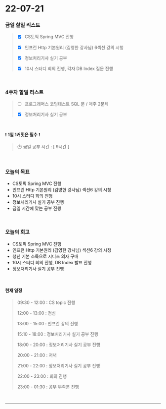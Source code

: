 # 22-07-21
 ### 금일 할일 리스트 

> - [x]  CS토픽 Spring MVC 진행  
>
> - [x]  인프런 Http 기본원리 (김영한 강사님) 6섹션 강의 시청
>
> - [x]  정보처리기사 실기 공부
>
> - [x]  10시 스터디 회의 진행, 각자 DB Index 질문 진행

<br/>

### 4주차 할일 리스트  

> - [ ]  프로그래머스 코딩테스트 SQL 문 / 매주 2문제  
>
> - [x]  정보처리기사 실기 공부

<br/>

❗ **1일 1커밋은 필수** ❗
> 🕒 금일 공부 시간 :  [ 9시간 ]    
  
<br/>

### 오늘의 목표
- CS토픽 Spring MVC 진행 
- 인프런 Http 기본원리 (김영한 강사님) 섹션6 강의 시청
- 10시 스터디 회의 진행
- 정보처리기사 실기 공부 진행
- 금일 시간에 맞는 공부 진행

<br>

### 오늘의 회고
- CS토픽 Spring MVC 진행 
- 인프런 Http 기본원리 (김영한 강사님) 섹션6 강의 시청
- 청년 기본 소득으로 시디즈 의자 구매
- 10시 스터디 회의 진행, DB Index 발표 진행
- 정보처리기사 실기 공부 진행


<br>

#### 현재 일정  

> 09:30 - 12:00 : CS topic 진행
>
> 12:00 - 13:00 : 점심
>
> 13:00 - 15:00 : 인프런 강의 진행
>
> 15:10 - 18:00 : 정보처리기사 실기 공부 진행
>
> 18:00 - 20:00 : 정보처리기사 실기 공부 진행
>
> 20:00 - 21:00 : 저녁
>
> 21:00 - 22:00 : 정보처리기사 실기 공부 진행
>
> 22:00 - 23:00 : 회의 진행
>
> 23:00 - 01:30 : 공부 부족분 진행

<br/>

------------  
